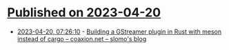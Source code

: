 # [Published on 2023-04-20](index.md)

* [2023-04-20, 07:26:10](https://lobste.rs/s/z1blzv/building_gstreamer_plugin_rust_with) - [Building a GStreamer plugin in Rust with meson instead of cargo – coaxion.net – slomo's blog](https://coaxion.net/blog/2023/04/building-a-gstreamer-plugin-in-rust-with-meson-instead-of-cargo/)
